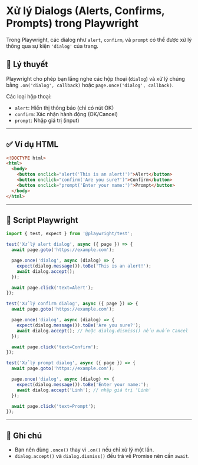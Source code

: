 
# Xử lý Dialogs (Alerts, Confirms, Prompts) trong Playwright

Trong Playwright, các dialog như `alert`, `confirm`, và `prompt` có thể được xử lý thông qua sự kiện `'dialog'` của trang.

## 📌 Lý thuyết

Playwright cho phép bạn lắng nghe các hộp thoại (`dialog`) và xử lý chúng bằng `.on('dialog', callback)` hoặc `page.once('dialog', callback)`.

Các loại hộp thoại:
- `alert`: Hiển thị thông báo (chỉ có nút OK)
- `confirm`: Xác nhận hành động (OK/Cancel)
- `prompt`: Nhập giá trị (input)

---

## ✅ Ví dụ HTML

```html
<!DOCTYPE html>
<html>
  <body>
    <button onclick="alert('This is an alert!')">Alert</button>
    <button onclick="confirm('Are you sure?')">Confirm</button>
    <button onclick="prompt('Enter your name:')">Prompt</button>
  </body>
</html>
```

---

## 🧪 Script Playwright

```ts
import { test, expect } from '@playwright/test';

test('Xử lý alert dialog', async ({ page }) => {
  await page.goto('https://example.com');

  page.once('dialog', async (dialog) => {
    expect(dialog.message()).toBe('This is an alert!');
    await dialog.accept();
  });

  await page.click('text=Alert');
});

test('Xử lý confirm dialog', async ({ page }) => {
  await page.goto('https://example.com');

  page.once('dialog', async (dialog) => {
    expect(dialog.message()).toBe('Are you sure?');
    await dialog.accept(); // hoặc dialog.dismiss() nếu muốn Cancel
  });

  await page.click('text=Confirm');
});

test('Xử lý prompt dialog', async ({ page }) => {
  await page.goto('https://example.com');

  page.once('dialog', async (dialog) => {
    expect(dialog.message()).toBe('Enter your name:');
    await dialog.accept('Linh'); // nhập giá trị 'Linh'
  });

  await page.click('text=Prompt');
});
```

---

## 📘 Ghi chú
- Bạn nên dùng `.once()` thay vì `.on()` nếu chỉ xử lý một lần.
- `dialog.accept()` và `dialog.dismiss()` đều trả về Promise nên cần `await`.
